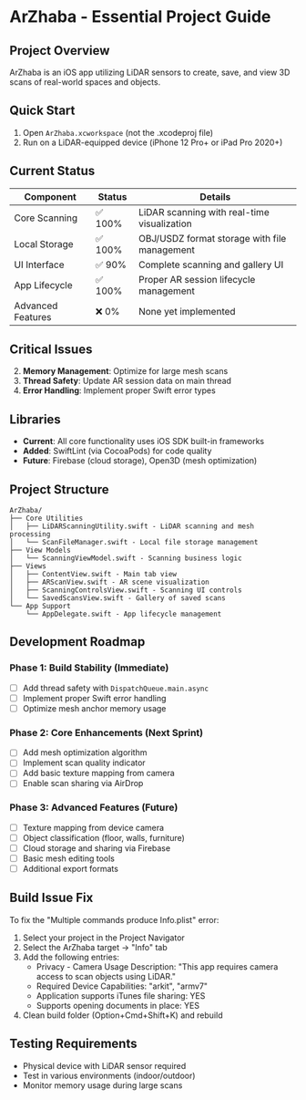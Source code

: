 # ArZhaba - Essential Project Guide

## Project Overview
ArZhaba is an iOS app utilizing LiDAR sensors to create, save, and view 3D scans of real-world spaces and objects.

## Quick Start
1. Open `ArZhaba.xcworkspace` (not the .xcodeproj file)
3. Run on a LiDAR-equipped device (iPhone 12 Pro+ or iPad Pro 2020+)

## Current Status

| Component | Status | Details |
|-----------|--------|---------|
| Core Scanning | ✅ 100% | LiDAR scanning with real-time visualization |
| Local Storage | ✅ 100% | OBJ/USDZ format storage with file management |
| UI Interface | ✅ 90% | Complete scanning and gallery UI |
| App Lifecycle | ✅ 100% | Proper AR session lifecycle management |
| Advanced Features | ❌ 0% | None yet implemented |


## Critical Issues
2. **Memory Management**: Optimize for large mesh scans
3. **Thread Safety**: Update AR session data on main thread
4. **Error Handling**: Implement proper Swift error types

## Libraries
- **Current**: All core functionality uses iOS SDK built-in frameworks
- **Added**: SwiftLint (via CocoaPods) for code quality
- **Future**: Firebase (cloud storage), Open3D (mesh optimization)

## Project Structure
```
ArZhaba/
├── Core Utilities
│   ├── LiDARScanningUtility.swift - LiDAR scanning and mesh processing
│   └── ScanFileManager.swift - Local file storage management
├── View Models
│   └── ScanningViewModel.swift - Scanning business logic
├── Views
│   ├── ContentView.swift - Main tab view
│   ├── ARScanView.swift - AR scene visualization 
│   ├── ScanningControlsView.swift - Scanning UI controls
│   └── SavedScansView.swift - Gallery of saved scans
└── App Support
    └── AppDelegate.swift - App lifecycle management
```

## Development Roadmap

### Phase 1: Build Stability (Immediate)
- [ ] Add thread safety with `DispatchQueue.main.async`
- [ ] Implement proper Swift error handling
- [ ] Optimize mesh anchor memory usage

### Phase 2: Core Enhancements (Next Sprint)
- [ ] Add mesh optimization algorithm
- [ ] Implement scan quality indicator
- [ ] Add basic texture mapping from camera
- [ ] Enable scan sharing via AirDrop

### Phase 3: Advanced Features (Future)
- [ ] Texture mapping from device camera
- [ ] Object classification (floor, walls, furniture)
- [ ] Cloud storage and sharing via Firebase
- [ ] Basic mesh editing tools
- [ ] Additional export formats

## Build Issue Fix
To fix the "Multiple commands produce Info.plist" error:

1. Select your project in the Project Navigator
2. Select the ArZhaba target → "Info" tab
3. Add the following entries:
   - Privacy - Camera Usage Description: "This app requires camera access to scan objects using LiDAR."
   - Required Device Capabilities: "arkit", "armv7"
   - Application supports iTunes file sharing: YES
   - Supports opening documents in place: YES
4. Clean build folder (Option+Cmd+Shift+K) and rebuild

## Testing Requirements
- Physical device with LiDAR sensor required
- Test in various environments (indoor/outdoor)
- Monitor memory usage during large scans 